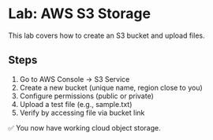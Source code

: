 # Lab: AWS S3 Storage  

This lab covers how to create an S3 bucket and upload files.  

## Steps  
1. Go to AWS Console → S3 Service  
2. Create a new bucket (unique name, region close to you)  
3. Configure permissions (public or private)  
4. Upload a test file (e.g., sample.txt)  
5. Verify by accessing file via bucket link  

✅ You now have working cloud object storage.  
